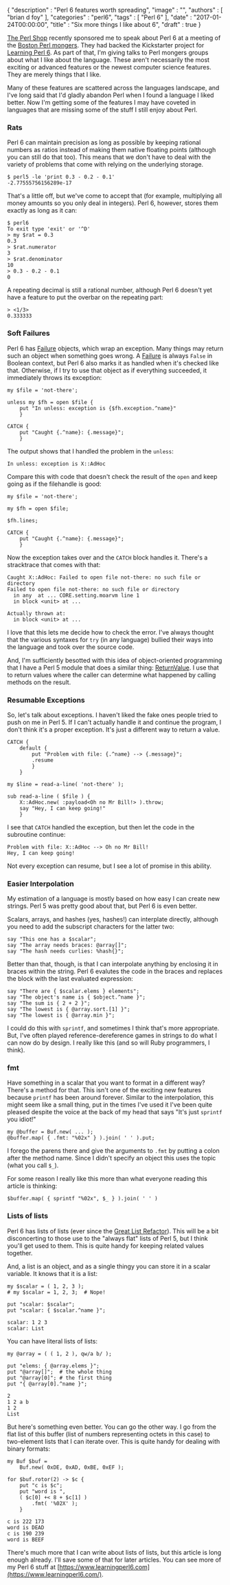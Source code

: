 {
   "description" : "Perl 6 features worth spreading",
   "image" : "",
   "authors" : [
      "brian d foy"
   ],
   "categories" : "perl6",
   "tags" : [
      "Perl 6"
   ],
   "date" : "2017-01-24T00:00:00",
   "title" : "Six more things I like about 6",
   "draft" : true
}

[The Perl Shop](http://www.theperlshop.com) recently sponsored me to speak about Perl 6 at a meeting of the [Boston Perl mongers](http://boston.pm.org). They had backed the Kickstarter project for [Learning Perl 6](https://www.learningperl6.com). As part of that, I'm giving talks to Perl mongers groups about what I like about the language. These aren't necessarily the most exciting or advanced features or the newest computer science features. They are merely things that I like.

Many of these features are scattered across the languages landscape, and I've long said that I'd gladly abandon Perl when I found a language I liked better. Now I'm getting some of the features I may have coveted in languages that are missing some of the stuff I still enjoy about Perl.

### Rats

Perl 6 can maintain precision as long as possible by keeping rational numbers as ratios instead of making them native floating points (although you can still do that too). This means that we don't have to deal with the variety of problems that come with relying on the underlying storage.

	$ perl5 -le 'print 0.3 - 0.2 - 0.1'
	-2.77555756156289e-17

That's a little off, but we've come to accept that (for example, multiplying all money amounts so you only deal in integers). Perl 6, however, stores them exactly as long as it can:

	$ perl6
	To exit type 'exit' or '^D'
	> my $rat = 0.3
	0.3
	> $rat.numerator
	3
	> $rat.denominator
	10
	> 0.3 - 0.2 - 0.1
	0

A repeating decimal is still a rational number, although Perl 6 doesn't yet have a feature to put the overbar on the repeating part:

	> <1/3>
	0.333333

### Soft Failures

Perl 6 has [Failure](https://docs.perl6.org/type/Failure) objects, which wrap an exception. Many things may return such an object when something goes wrong. A [Failure](https://docs.perl6.org/type/Failure) is always `False` in Boolean context, but Perl 6 also marks it as handled when it's checked like that. Otherwise, if I try to use that object as if everything succeeded, it immediately throws its exception:

``` prettyprint
my $file = 'not-there';

unless my $fh = open $file {
	put "In unless: exception is {$fh.exception.^name}"
	}

CATCH {
	put "Caught {.^name}: {.message}";
	}
```

The output shows that I handled the problem in the `unless`:

	In unless: exception is X::AdHoc

Compare this with code that doesn't check the result of the `open` and keep going as if the filehandle is good:

``` prettyprint
my $file = 'not-there';

my $fh = open $file;

$fh.lines;

CATCH {
	put "Caught {.^name}: {.message}";
	}
```

Now the exception takes over and the `CATCH` block handles it. There's a stracktrace that comes with that:

	Caught X::AdHoc: Failed to open file not-there: no such file or directory
	Failed to open file not-there: no such file or directory
	  in any  at ... CORE.setting.moarvm line 1
	  in block <unit> at ...

	Actually thrown at:
	  in block <unit> at ...

I love that this lets me decide how to check the error. I've always thought that the various syntaxes for `try` (in any language) bullied their ways into the language and took over the source code.

And, I'm sufficiently besotted with this idea of object-oriented programming that I have a Perl 5 module that does a similar thing: [ReturnValue](http://www.metacpan.org/module/ReturnValue). I use that to return values where the caller can determine what happened by calling methods on the result.

### Resumable Exceptions

So, let's talk about exceptions. I haven't liked the fake ones people tried to push on me in Perl 5. If I can't actually handle it and continue the program, I don't think it's a proper exception. It's just a different way to return a value.

``` prettyprint
CATCH {
	default {
		put "Problem with file: {.^name} --> {.message}";
		.resume
		}
	}

my $line = read-a-line( 'not-there' );

sub read-a-line ( $file ) {
	X::AdHoc.new( :payload<Oh no Mr Bill!> ).throw;
	say "Hey, I can keep going!"
	}
```

I see that `CATCH` handled the exception, but then let the code in the subroutine continue:

	Problem with file: X::AdHoc --> Oh no Mr Bill!
	Hey, I can keep going!

Not every exception can resume, but I see a lot of promise in this ability.

### Easier Interpolation

My estimation of a language is mostly based on how easy I can create new strings. Perl 5 was pretty good about that, but Perl 6 is even better.

Scalars, arrays, and hashes (yes, hashes!) can interplate directly, although you need to add the subscript characters for the latter two:

``` prettyprint
say "This one has a $scalar";
say "The array needs braces: @array[]";
say "The hash needs curlies: %hash{}";
```

Better than that, though, is that I can interpolate anything by enclosing it in braces within the string. Perl 6 evalutes the code in the braces and replaces the block with the last evaluated expression:

``` prettyprint
say "There are { $scalar.elems } elements";
say "The object's name is { $object.^name }";
say "The sum is { 2 + 2 }";
say "The lowest is { @array.sort.[1] }";
say "The lowest is { @array.min }";
```

I could do this with `sprintf`, and sometimes I think that's more appropriate. But, I've often played reference-dereference games in strings to do what I can now do by design. I really like this (and so will Ruby programmers, I think).

### fmt

Have something in a scalar that you want to format in a different way? There's a method for that. This isn't one of the exciting new features because `printf` has been around forever. Similar to the interpolation, this might seem like a small thing, put in the times I've used it I've been quite pleased despite the voice at the back of my head that says "It's just `sprintf` you idiot!"

```prettyprint
my @buffer = Buf.new( ... );
@buffer.map( { .fmt: "%02x" } ).join( ' ' ).put;
```

I forego the parens there and give the arguments to `.fmt` by putting a colon after the method name. Since I didn't specify an object this uses the topic (what you call `$_`).

For some reason I really like this more than what everyone reading this article is thinking:

```prettyprint
$buffer.map( { sprintf "%02x", $_ } ).join( ' ' )
```

### Lists of lists

Perl 6 has lists of lists (ever since the [Great List Refactor](https://perl6advent.wordpress.com/2015/12/14/day-15-2015-the-year-of-the-great-list-refactor/)). This will be a bit disconcerting to those use to the "always flat" lists of Perl 5, but I think you'll get used to them. This is quite handy for keeping related values together.

And, a list is an object, and as a single thingy you can store it in a scalar variable. It knows that it is a list:

```prettyprint
my $scalar = ( 1, 2, 3 );
# my $scalar = 1, 2, 3;  # Nope!

put "scalar: $scalar";
put "scalar: { $scalar.^name }";

scalar: 1 2 3
scalar: List
```

You can have literal lists of lists:

```prettyprint
my @array = ( ( 1, 2 ), qw/a b/ );

put "elems: { @array.elems }";
put "@array[]";  # the whole thing
put "@array[0]"; # the first thing
put "{ @array[0].^name }";

2
1 2 a b
1 2
List
```

But here's something even better. You can go the other way. I go from the flat list of this buffer (list of numbers representing octets in this case) to two-element lists that I can iterate over. This is quite handy for dealing with binary formats:

```prettyprint
my Buf $buf =
	Buf.new( 0xDE, 0xAD, 0xBE, 0xEF );

for $buf.rotor(2) -> $c {
	put "c is $c";
	put "word is ",
	( $c[0] +< 8 + $c[1] )
		.fmt( '%02X' );
	}

c is 222 173
word is DEAD
c is 190 239
word is BEEF
```

There's much more that I can write about lists of lists, but this article is long enough already. I'll save some of that for later articles. You can see more of my Perl 6 stuff at [https://www.learningperl6.com](https://www.learningperl6.com/).

